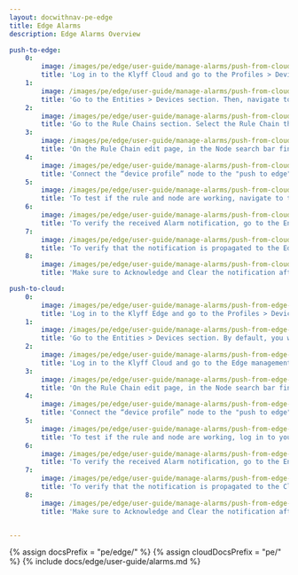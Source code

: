 ```yaml
---
layout: docwithnav-pe-edge
title: Edge Alarms
description: Edge Alarms Overview

push-to-edge:
    0:
        image: /images/pe/edge/user-guide/manage-alarms/push-from-cloud-to-edge/0-device-profile-create-rule.png
        title: 'Log in to the Klyff Cloud and go to the Profiles > Device profiles section to create or modify the Device profile. Select the appropriate Default rule chain. Then, configure the Alarm Rule.'
    1:
        image: /images/pe/edge/user-guide/manage-alarms/push-from-cloud-to-edge/1-assign-the-profile.png
        title: 'Go to the Entities > Devices section. Then, navigate to the "Groups" tab and open the group associated with your Edge instance. You can create a new Device or edit the existing one. On the "Device details" page, assign newly created (or updated) Device profile to this Device. Click the “Apply changes” button.'
    2:
        image: /images/pe/edge/user-guide/manage-alarms/push-from-cloud-to-edge/2-rule-chain-section.png
        title: 'Go to the Rule Chains section. Select the Rule Chain that you have assigned to the Device profile and click on it to modify.'
    3:
        image: /images/pe/edge/user-guide/manage-alarms/push-from-cloud-to-edge/3-push-node.png
        title: 'On the Rule Chain edit page, in the Node search bar find the "push to edge" node. It pushes messages from Cloud to Edge. Once message arrives to this node it will be converted into Edge event and saved to the local database. Drag and drop the bode onto the Rule Chain sheet. Then, in the "Add rule node" pop-up window enter the node title and select the "Server attributes" option in the "Entity attributes scope" field. Click the "Add" button to proceed.'
    4:
        image: /images/pe/edge/user-guide/manage-alarms/push-from-cloud-to-edge/4-select-link-labels.png
        title: 'Connect the “device profile” node to the "push to edge" node and set the “Alarm Created”, “Alarm Updated”, “Alarm Severity Updated”, and “Alarm Cleared” link labels. Click the “Apply changes” button in the Rule Chain sheet.'
    5:
        image: /images/pe/edge/user-guide/manage-alarms/push-from-cloud-to-edge/5-check-telemetry.png
        title: 'To test if the rule and node are working, navigate to the Entities > Devices section, find your Device and open the "Device details" page. Click the "Check connectivity" button. Trigger the Alarm Rule by executing the corresponding command in the terminal.'
    6:
        image: /images/pe/edge/user-guide/manage-alarms/push-from-cloud-to-edge/6-verify-alarm-on-cloud.png
        title: 'To verify the received Alarm notification, go to the Entities > Devices section, open the "Device details" page and select the “Alarm” tab. You also can view the incoming Alarm notification in the Notification center.'
    7:
        image: /images/pe/edge/user-guide/manage-alarms/push-from-cloud-to-edge/7-verify-alarm-on-edge.png
        title: 'To verify that the notification is propagated to the Edge, log in to the Edge instance and go to the Entities > Devices section, open the "Device details" page and select the “Alarm” tab.'
    8:
        image: /images/pe/edge/user-guide/manage-alarms/push-from-cloud-to-edge/8-acknowledge-clear.png
        title: 'Make sure to Acknowledge and Clear the notification after you received it. You can do it on either the Cloud or the Edge. If the Uncleared Alarm exists, it will be updated, instead of being created.'

push-to-cloud:
    0:
        image: /images/pe/edge/user-guide/manage-alarms/push-from-edge-to-cloud/0-device-profile.png
        title: 'Log in to the Klyff Edge and go to the Profiles > Device profiles section to create or edit the Device profile. Select the appropriate Default rule chain. Set the Alarm Rule.'
    1:
        image: /images/pe/edge/user-guide/manage-alarms/push-from-edge-to-cloud/1-assign-profile.png
        title: 'Go to the Entities > Devices section. By default, you will be taken to the "All" tab. If you want assign the Device to a specific group, navigate to the "Groups" tab. You can create a new Device or edit the existing one. On the "Device details" page, assign newly created (or updated) Device profile to this Device. Click the “Apply changes” button.'
    2:
        image: /images/pe/edge/user-guide/manage-alarms/push-from-edge-to-cloud/2-rule-chain-template.png
        title: 'Log in to the Klyff Cloud and go to the Edge management > Rule chain templates section to modify the Rule Chain you have assigned to the Device profile.'
    3:
        image: /images/pe/edge/user-guide/manage-alarms/push-from-edge-to-cloud/3-push-to-cloud-settings.png
        title: 'On the Rule Chain edit page, in the Node search bar find the "push to cloud" node. It pushes messages from Edge to Cloud. Once message arrives to this node it will be converted into Cloud event and saved to the local database. Drag and drop the node onto the Rule Chain sheet. Then, in the "Add rule node" pop-up window enter the node title and select the "Server attributes" option in the "Entity attributes scope" field. Click the "Add" button to proceed.'
    4:
        image: /images/pe/edge/user-guide/manage-alarms/push-from-edge-to-cloud/4-push-to-cloud-node.png
        title: 'Connect the “device profile” node to the "push to edge" node and set the “Alarm Created”, “Alarm Updated”, “Alarm Severity Updated”, and “Alarm Cleared” link labels. Click the “Apply changes” button in the Rule Chain sheet.'
    5:
        image: /images/pe/edge/user-guide/manage-alarms/push-from-edge-to-cloud/5-send-command.png
        title: 'To test if the rule and node are working, log in to your Edge instance and navigate to the Entities > Devices section. Find your Device and open the "Device details" page. Click the "Check connectivity" button. Trigger the Alarm Rule by executing the corresponding command in the terminal.'
    6:
        image: /images/pe/edge/user-guide/manage-alarms/push-from-edge-to-cloud/6-check-alarm-on-edge.png
        title: 'To verify the received Alarm notification, go to the Entities > Devices section, open the "Device details" page and select the “Alarm” tab. You also can view the incoming Alarm notification in the Notification center.'
    7:
        image: /images/pe/edge/user-guide/manage-alarms/push-from-edge-to-cloud/7-check-alarm-on-cloud.png
        title: 'To verify that the notification is propagated to the Cloud, log in to the Klyff Cloud (Server) and go to the Entities > Devices section, open the "device details" page and select the “Alarm” tab.'
    8:
        image: /images/pe/edge/user-guide/manage-alarms/push-from-edge-to-cloud/8-acknowledge-clear.png
        title: 'Make sure to Acknowledge and Clear the notification after you received it. You can do it on either the Cloud or the Edge. If the Uncleared Alarm exists, it will be updated, instead of being created.'


---
```


{% assign docsPrefix = "pe/edge/" %}
{% assign cloudDocsPrefix = "pe/" %}
{% include docs/edge/user-guide/alarms.md %}